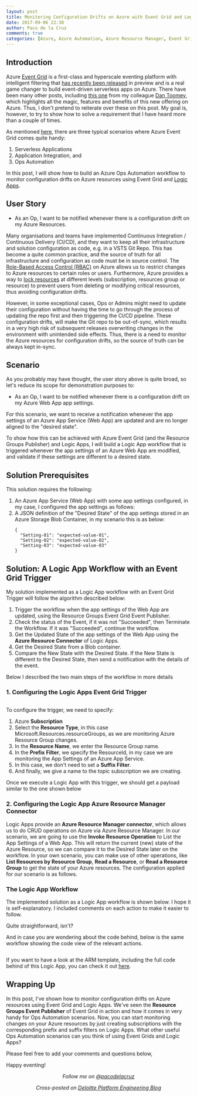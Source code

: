 ```yaml
---
layout: post
title: Monitoring Configuration Drifts on Azure with Event Grid and Logic Apps
date: 2017-09-06 22:30
author: Paco de la Cruz
comments: true
categories: [Azure, Azure Automation, Azure Resource Manager, Event Grid, Logic Apps, Serverless]
---
```

<h2>Introduction</h2>
Azure <a href="https://azure.microsoft.com/en-au/services/event-grid/">Event Grid</a> is a first-class and hyperscale eventing platform with intelligent filtering that <a href="https://azure.microsoft.com/en-au/blog/introducing-azure-event-grid-an-event-service-for-modern-applications/">has recently been released</a> in preview and is a real game changer to build event-driven serverless apps on Azure. There have been many other posts, including <a href="https://platform.deloitte.com.au/articles/serverless-logging-alerting-with-service-fabric-azure-event-grid">this one</a> from my colleague <a href="https://twitter.com/daniel2me">Dan Toomey</a>, which highlights all the magic, features and benefits of this new offering on Azure. Thus, I don't pretend to reiterate over these on this post. My goal is, however, to try to show how to solve a requirement that I have heard more than a couple of times.

As mentioned <a href="https://azure.microsoft.com/en-au/services/event-grid/">here</a>, there are three typical scenarios where Azure Event Grid comes quite handy:
<ol>
	<li>Serverless Applications</li>
	<li>Application Integration, and</li>
	<li>Ops Automation</li>
</ol>
In this post, I will show how to build an Azure Ops Automation workflow to monitor configuration drifts on Azure resources using Event Grid and <a href="https://azure.microsoft.com/en-au/services/logic-apps/">Logic Apps</a>.
<h2>User Story</h2>
<ul>
	<li>As an Op, I want to be notified whenever there is a configuration drift on my Azure Resources.</li>
</ul>
Many organisations and teams have implemented Continuous Integration / Continuous Delivery (CI/CD), and they want to keep all their infrastructure and solution configuration as code, e.g. in a VSTS Git Repo. This has become a quite common practice, and the source of truth for all infrastructure and configuration as code must be in source control. The <a href="https://docs.microsoft.com/en-us/azure/active-directory/role-based-access-control-configure">Role-Based Access Control (RBAC)</a> on Azure allows us to restrict changes to Azure resources to certain roles or users. Furthermore, Azure provides a way to <a href="https://docs.microsoft.com/en-us/azure/azure-resource-manager/resource-group-lock-resources">lock resources</a> at different levels (subscription, resources group or resource) to prevent users from deleting or modifying critical resources, thus avoiding configuration drifts.

However, in some exceptional cases, Ops or Admins might need to update their configuration without having the time to go through the process of updating the repo first and then triggering the CI/CD pipeline. These configuration drifts, will make the Git repo to be out-of-sync, which results in a very high risk of subsequent releases overwriting changes in the environment with unintended side effects. Thus, there is a need to monitor the Azure resources for configuration drifts, so the source of truth can be always kept in-sync.
<h2>Scenario</h2>
As you probably may have thought, the user story above is quite broad, so let's reduce its scope for demonstration purposes to:
<ul>
	<li>As an Op, I want to be notified whenever there is a configuration drift on my Azure Web App app settings.</li>
</ul>
For this scenario, we want to receive a notification whenever the app settings of an Azure App Service (Web App) are updated and are no longer aligned to the "desired state".

To show how this can be achieved with Azure Event Grid (and the Resource Groups Publisher) and Logic Apps, I will build a Logic App workflow that is triggered whenever the app settings of an Azure Web App are modified, and validate if these settings are different to a desired state.
<h2>Solution Prerequisites</h2>
This solution requires the following:
<ol>
	<li>
<div>An Azure App Service (Web App) with some app settings configured, in my case, I configured the app settings as follows:</div>
<div></div>
<img src="/assets/img/2017/09/090617_1144_monitoringc1.png" alt="" /></li>
	<li>
<div>A JSON definition of the "Desired State" of the app settings stored in an Azure Storage Blob Container, in my scenario this is as below:</div>
<pre><code>{
  "Setting-01": "expected-value-01",
  "Setting-02": "expected-value-02",
  "Setting-03": "expected-value-03"
}
</code></pre>
</li>
</ol>
<h2>Solution: A Logic App Workflow with an Event Grid Trigger</h2>
My solution implemented as a Logic App workflow with an Event Grid Trigger will follow the algorithm described below:
<ol>
	<li>Trigger the workflow when the app settings of the Web App are updated, using the Resource Groups Event Grid Event Publisher.</li>
	<li>Check the status of the Event, if it was not "Succeeded", then Terminate the Workflow. If it was "Succeeded", continue the workflow.</li>
	<li>Get the Updated State of the app settings of the Web App using the <strong>Azure Resource Connector</strong> of Logic Apps.</li>
	<li>Get the Desired State from a Blob container.</li>
	<li>
<div>Compare the New State with the Desired State. If the New State is different to the Desired State, then send a notification with the details of the event.</div></li>
</ol>
Below I described the two main steps of the workflow in more details
<h3>1. Configuring the Logic Apps Event Grid Trigger</h3>
<img src="/assets/img/2017/09/090617_1144_monitoringc2.png" alt="" />

To configure the trigger, we need to specify:
<ol>
	<li>Azure <strong>Subscription</strong></li>
	<li>Select the <strong>Resource Type</strong>, in this case Microsoft.Resources.resourceGroups, as we are monitoring Azure Resource Group changes.</li>
	<li>In the <strong>Resource Name</strong>, we enter the Resource Group name.</li>
	<li>In the <strong>Prefix</strong> <strong>Filter</strong>, we specify the ResourceId, in my case we are monitoring the App Settings of an Azure App Service.</li>
	<li>In this case, we don't need to set a <strong>Suffix Filter</strong>.</li>
	<li>And finally, we give a name to the topic subscription we are creating.</li>
</ol>
Once we execute a Logic App with this trigger, we should get a payload similar to the one shown below

<p/>
<script src="https://gist.github.com/pacodelacruz/775285ce34f1a131a2865affd464e481.js">.js"></script>
<p/>
<h3>2. Configuring the Logic App Azure Resource Manager Connector</h3>
Logic Apps provide an <strong>Azure Resource Manager connector</strong>, which allows us to do CRUD operations on Azure via Azure Resource Manager. In our scenario, we are going to use the <strong>Invoke Resource Operation</strong> to List the App Settings of a Web App. This will return the current (new) state of the Azure Resource, so we can compare it to the Desired State later on the workflow. In your own scenario, you can make use of other operations, like <strong>List Resources by Resource Group</strong>, <strong>Read a Resource</strong>, or <strong>Read a Resource Group</strong> to get the state of your Azure resources. The configuration applied for our scenario is as follows.

<img src="/assets/img/2017/09/090617_1144_monitoringc3.png" alt="" />
<h3>The Logic App Workflow</h3>
The implemented solution as a Logic App workflow is shown below. I hope it is self-explanatory. I included comments on each action to make it easier to follow.

<img src="/assets/img/2017/09/090617_1144_monitoringc4.png" alt="" />

Quite straightforward, isn't?

And in case you are wondering about the code behind, below is the same workflow showing the code view of the relevant actions.

<img src="/assets/img/2017/09/090617_1144_monitoringc5.png" alt="" />

If you want to have a look at the ARM template, including the full code behind of this Logic App, you can check it out <a href="https://gist.github.com/pacodelacruz/3787feb1068ddabf3d3390c837eb7ea4">here</a>.
<h2>Wrapping Up</h2>
In this post, I've shown how to monitor configuration drifts on Azure resources using Event Grid and Logic Apps. We've seen the <strong>Resource Groups Event Publisher</strong> of Event Grid in action and how it comes in very handy for Ops Automation scenarios. Now, you can start monitoring changes on your Azure resources by just creating subscriptions with the corresponding prefix and suffix filters on Logic Apps. What other useful Ops Automation scenarios can you think of using Event Grids and Logic Apps?

Please feel free to add your comments and questions below,

Happy eventing!
<p style="text-align:center;"><span style="font-style:italic;">Follow me on </span><a href="https://twitter.com/pacodelacruz"><span style="font-style:italic;">@pacodelacruz</span></a></p>
<p style="text-align:center;"><span style="font-style:italic;">Cross-posted on </span><a href="https://platform.deloitte.com.au/articles/author/paco-de-la-cruz"><span style="font-style:italic;">Deloitte Platform Engineering Blog</span></a></p>
